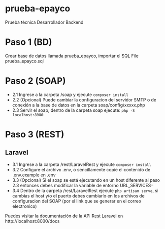 # prueba-epayco
Prueba técnica Desarrollador Backend

# Paso 1 (BD)
Crear base de datos llamada prueba_epayco, importar el SQL File prueba_epayco.sql

# Paso 2 (SOAP)
- 2.1 Ingrese a la carpeta /soap y ejecute `composer install`
- 2.2 (Opcional) Puede cambiar la configuracion del servidor SMTP o de conexión a la base de datos en la carpeta soap/config/xxxxx.php
- 2.3 Servir el soap, dentro de la carpeta soap ejecute: `php -S localhost:8080`

# Paso 3 (REST)
## Laravel
- 3.1 Ingrese a la carpeta /rest/LaravelRest y ejecute `composer install`
- 3.2 Configure el archivo .env, o sencillamente copie el contenido de .env.example en .env
- 3.3 (Opcional) Si el soap se está ejecutando en un host diferente al paso 2.3 entonces debes modificar la variable de entorno URL_SERVICES=
- 3.4 Dentro de la carpeta /rest/LaravelRest ejecute `php artisan serve`, si cambias el host y/o el puerto debes cambiarlo en los archivos de configuracion del SOAP (por el link que se generar en el correo electronico)

Puedes visitar la documentación de la API Rest Laravel en http://localhost:8000/docs
